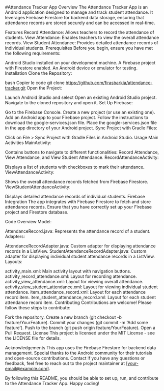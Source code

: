#Attendance Tracker App
Overview
The Attendance Tracker App is an Android application designed to manage and track student attendance. It leverages Firebase Firestore for backend data storage, ensuring that attendance records are stored securely and can be accessed in real-time.

Features
Record Attendance: Allows teachers to record the attendance of students.
View Attendance: Enables teachers to view the overall attendance records.
View Student Attendance: Provides detailed attendance records of individual students.
Prerequisites
Before you begin, ensure you have met the following requirements:

Android Studio installed on your development machine.
A Firebase project with Firestore enabled.
An Android device or emulator for testing.
Installation
Clone the Repository:

bash
Copier le code
git clone https://github.com/firasbarkia/attendance-tracker.git
Open the Project:

Launch Android Studio and select Open an existing Android Studio project.
Navigate to the cloned repository and open it.
Set Up Firebase:

Go to the Firebase Console.
Create a new project (or use an existing one).
Add an Android app to your Firebase project.
Follow the instructions to download the google-services.json file.
Place the google-services.json file in the app directory of your Android project.
Sync Project with Gradle Files:

Click on File > Sync Project with Gradle Files in Android Studio.
Usage
Main Activities
MainActivity:

Contains buttons to navigate to different functionalities: Record Attendance, View Attendance, and View Student Attendance.
RecordAttendanceActivity:

Displays a list of students with checkboxes to mark their attendance.
ViewAttendanceActivity:

Shows the overall attendance records fetched from Firebase Firestore.
ViewStudentAttendanceActivity:

Displays detailed attendance records of individual students.
Firebase Integration
The app integrates with Firebase Firestore to fetch and store attendance records. Ensure that you have correctly set up your Firebase project and Firestore database.

Code Overview
Model:

AttendanceRecord.java: Represents the attendance record of a student.
Adapters:

AttendanceRecordAdapter.java: Custom adapter for displaying attendance records in a ListView.
StudentAttendanceRecordAdapter.java: Custom adapter for displaying individual student attendance records in a ListView.
Layouts:

activity_main.xml: Main activity layout with navigation buttons.
activity_record_attendance.xml: Layout for recording attendance.
activity_view_attendance.xml: Layout for viewing overall attendance.
activity_view_student_attendance.xml: Layout for viewing individual student attendance.
item_attendance_record.xml: Layout for each attendance record item.
item_student_attendance_record.xml: Layout for each student attendance record item.
Contributing
Contributions are welcome! Please follow these steps to contribute:

Fork the repository.
Create a new branch (git checkout -b feature/YourFeature).
Commit your changes (git commit -m 'Add some feature').
Push to the branch (git push origin feature/YourFeature).
Open a Pull Request.
License
This project is licensed under the MIT License - see the LICENSE file for details.

Acknowledgements
This app uses the Firebase Firestore for backend data management.
Special thanks to the Android community for their tutorials and open-source contributions.
Contact
If you have any questions or feedback, feel free to reach out to the project maintainer at [your-email@example.com].

By following this README, you should be able to set up, run, and contribute to the Attendance Tracker App. Happy coding!
